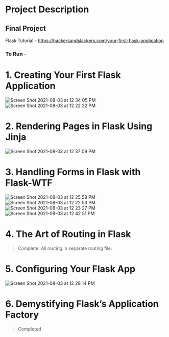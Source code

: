 # Project Description 
## Final Project
Flask Tutorial - https://hackersandslackers.com/your-first-flask-application
### To Run - 
# 1. Creating Your First Flask Application
![Screen Shot 2021-08-03 at 12 34 05 PM](https://user-images.githubusercontent.com/85355712/128052790-6415998e-d341-4d14-bdb8-e96278b2934c.png)
![Screen Shot 2021-08-03 at 12 22 22 PM](https://user-images.githubusercontent.com/85355712/128052878-a302fcdc-eacf-4bfb-9701-7fbd560b250c.png)
# 2. Rendering Pages in Flask Using Jinja
![Screen Shot 2021-08-03 at 12 37 09 PM](https://user-images.githubusercontent.com/85355712/128053343-1521e261-f831-4384-9ca4-537375d4948e.png)
# 3. Handling Forms in Flask with Flask-WTF
![Screen Shot 2021-08-03 at 12 25 58 PM](https://user-images.githubusercontent.com/85355712/128051685-e83c058f-40db-48ac-a9c2-c223df5ad949.png)
![Screen Shot 2021-08-03 at 12 22 53 PM](https://user-images.githubusercontent.com/85355712/128051441-b2efe6af-1f29-418d-9d5f-7f048e381a02.png)
![Screen Shot 2021-08-03 at 12 23 27 PM](https://user-images.githubusercontent.com/85355712/128051470-467c3f1f-26a5-41a8-b1ce-c0cb755801d4.png)
![Screen Shot 2021-08-03 at 12 42 51 PM](https://user-images.githubusercontent.com/85355712/128053938-4a0d62b5-d9c9-48a8-a542-820a18e06fe7.png)
# 4. The Art of Routing in Flask
> Complete. All routing in separate routing file.
# 5. Configuring Your Flask App 
![Screen Shot 2021-08-03 at 12 28 14 PM](https://user-images.githubusercontent.com/85355712/128052006-ae2c193d-967c-4004-86d2-8dccd9774c45.png)
# 6. Demystifying Flask’s Application Factory 
> Completed
